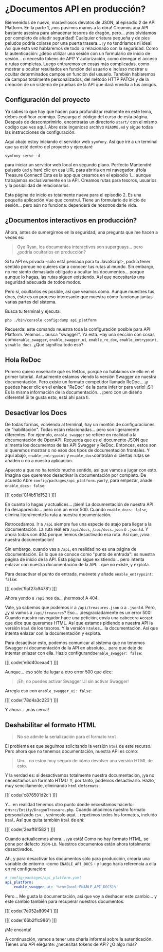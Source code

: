 # ¿Documentos API en producción?

Bienvenidos de nuevo, maravillosos devotos de JSON, al episodio 2 de API Platform. En la parte 1, ¡nos pusimos manos a la obra! Creamos una API bastante asesina para almacenar tesoros de dragón, pero... ¡nos olvidamos por completo de añadir seguridad! Cualquier criatura pequeña y de pies peludos podría colarse por una puerta trasera... ¡y no tendríamos ni idea! Así que esta vez hablaremos de todo lo relacionado con la seguridad. Como la autenticación: ¿debo utilizar una sesión con un formulario de inicio de sesión... o necesito tokens de API? Y autorización, como denegar el acceso a rutas completas. Luego entraremos en cosas más complicadas, como mostrar u ocultar resultados en función del usuario e incluso mostrar u ocultar determinados campos en función del usuario. También hablaremos de campos totalmente personalizados, del método HTTP PATCH y de la creación de un sistema de pruebas de la API que dará envidia a tus amigos.

## Configuración del proyecto

Ya sabes lo que hay que hacer: para profundizar realmente en este tema, debes codificar conmigo. Descarga el código del curso de esta página. Después de descomprimirlo, encontrarás un directorio `start/` con el mismo código que ves aquí. Abre este ingenioso archivo `README.md` y sigue todas las instrucciones de configuración.

Aquí abajo estoy iniciando el servidor web `symfony`. Así que iré a un terminal que ya esté dentro del proyecto y ejecutaré

```terminal
symfony serve -d
```

para iniciar un servidor web local en segundo plano. Perfecto Mantendré pulsado `Cmd` y haré clic en esa URL para abrirla en mi navegador. ¡Hola Treasure Connect! Esta es la app que creamos en el episodio 1... aunque trabajamos exclusivamente en la API. Creamos rutas para tesoros, usuarios y la posibilidad de relacionarlos.

Esta página de inicio es totalmente nueva para el episodio 2. Es una pequeña aplicación Vue que construí. Tiene un formulario de inicio de sesión... pero aún no funciona: dependerá de nosotros darle vida.

## ¿Documentos interactivos en producción?

Ahora, antes de sumergirnos en la seguridad, una pregunta que me hacen a veces es:

> Oye Ryan, los documentos interactivos son superguays... pero ¿podría ocultarlos en
> producción?

Si tu API es privada -sólo está pensada para tu JavaScript-, podría tener sentido porque no quieres dar a conocer tus rutas al mundo. Sin embargo, no me siento demasiado obligado a ocultar los documentos... porque aunque lo hagas, las rutas siguen existiendo. Así que necesitarás una seguridad adecuada de todos modos.

Pero sí, ocultarlos es posible, así que veamos cómo. Aunque muestres tus docs, éste es un proceso interesante que muestra cómo funcionan juntas varias partes del sistema.

Busca tu terminal y ejecuta:

```terminal
php ./bin/console config:dump api_platform
```

Recuerda: este comando muestra toda la configuración posible para API Platform. Veamos... busca "swagger". Ya está. Hay una sección con cosas como`enable_swagger`, `enable_swagger_ui`, `enable_re_doc`, `enable_entrypoint`, y`enable_docs`. ¿Qué significa todo eso?

## Hola ReDoc

Primero quiero enseñarte qué es ReDoc, porque no hablamos de ello en el primer tutorial. Actualmente estamos viendo la versión Swagger de nuestra documentación. Pero existe un formato competidor llamado ReDoc... ¡y puedes hacer clic en el enlace "ReDoc" de la parte inferior para verlo! ¡Sí! Es la misma información de la documentación... ¡pero con un diseño diferente! Si te gusta esto, está ahí para ti.

## Desactivar los Docs

De todas formas, volviendo al terminal, hay un montón de configuraciones de "habilitación". Todas están relacionadas... pero son ligeramente diferentes. Por ejemplo, `enable_swagger` se refiere en realidad a la documentación de OpenAPI. Recuerda que es el documento JSON que alimenta los documentos de las API Swagger y ReDoc. Entonces, estos son si queremos mostrar o no esos dos tipos de documentación frontales. Y aquí abajo, `enable_entrypoint` y `enable_docs`controlan si ciertas rutas se añaden o no a nuestra aplicación.

Apuesto a que no ha tenido mucho sentido, así que vamos a jugar con esto. Imagina que queremos desactivar la documentación por completo. De acuerdo Abre `config/packages/api_platform.yaml`y, para empezar, añade `enable_docs: false`:

[[[ code('014b51d152') ]]]

En cuanto lo hagas y actualices... ¡bien! La documentación de nuestra API ha desaparecido... pero con un error 500. Cuando `enable_docs: false`, elimina literalmente la ruta a nuestra documentación.

Retrocedamos. Ir a `/api` siempre fue una especie de atajo para llegar a la documentación. La ruta real era `/api/docs`, `/api/docs.json` o `.jsonld`. Y ahora todas son 404 porque hemos desactivado esa ruta. Así que, ¡viva nuestra documentación!

Sin embargo, cuando vas a `/api`, en realidad no es una página de documentación. Es lo que se conoce como "punto de entrada": es nuestra página de inicio de la API. Esta página sigue existiendo... pero intenta enlazar con nuestra documentación de la API... que no existe, y explota.

Para desactivar el punto de entrada, muévete y añade `enable_entrypoint: false`:

[[[ code('9af27a9478') ]]]

Ahora yendo a `/api` nos da... ¡hermoso! A 404.

Vale, ya sabemos que podemos ir a `/api/treasures.json` o a `.jsonld`. Pero, ¿y si vamos a `/api/treasures`? Eso... ¡desgraciadamente es un error 500! Cuando nuestro navegador hace una petición, envía una cabecera `Accept` que dice que queremos HTML. Así que estamos pidiendo a nuestra API la versión `html` de los tesoros. Y la versión `html`es... la documentación. Así que intenta enlazar con la documentación y explota.

Para desactivar esto, podemos comunicar al sistema que no tenemos Swagger ni documentación de la API en absoluto... para que deje de intentar enlazar con ella. Hazlo configurando`enable_swagger: false`:

[[[ code('e6d40ceaa4') ]]]

Aunque... eso sólo da lugar a otro error 500 que dice:

> ¡Eh, no puedes activar Swagger UI sin activar Swagger!

Arregla eso con `enable_swagger_ui: false`:

[[[ code('78d4a3c223') ]]]

Y ahora... ¡más cerca!

## Deshabilitar el formato HTML

> No se admite la serialización para el formato `html`.

El problema es que seguimos solicitando la versión `html` de este recurso. Pero ahora que no tenemos documentación, nuestra API es como:

> Um... no estoy muy seguro de cómo devolver una versión HTML de esto.

Y la verdad es: si desactivamos totalmente nuestra documentación, ¡ya no necesitamos un formato HTML! Y, por tanto, podemos desactivarlo. Hazlo, muy sencillamente, eliminando `html` de`formats`:

[[[ code('c876501d2c') ]]]

Y... en realidad tenemos otro punto donde necesitamos hacerlo: en`src/Entity/DragonTreasure.php`. Cuando añadimos nuestro formato personalizado `csv`... veámoslo aquí... repetimos todos los formatos, incluido `html`. Así que quita también `html` de ahí:

[[[ code('2eaff81582') ]]]

Cuando actualicemos ahora... ¡ya está! Como no hay formato HTML, se pone por defecto `JSON-LD`. Nuestros documentos están ahora totalmente desactivados.

Ah, y para desactivar los documentos sólo para producción, crearía una variable de entorno -como `ENABLE_API_DOCS` - y luego haría referencia a ella en mi configuración:

```yaml
# config/packages/api_platform.yaml
api_platform:
    enable_swagger_ui: '%env(bool:ENABLE_API_DOCS)%'
```

Pero... Me gusta la documentación, así que voy a deshacer este cambio... y este cambio también para recuperar nuestros documentos.

[[[ code('7e052a8094') ]]]

[[[ code('66b2f1c986') ]]]

¡Me encanta!

A continuación, vamos a tener una charla informal sobre la autenticación. Tienes una API elegante: ¿necesitas tokens de API? ¿O algo más?
